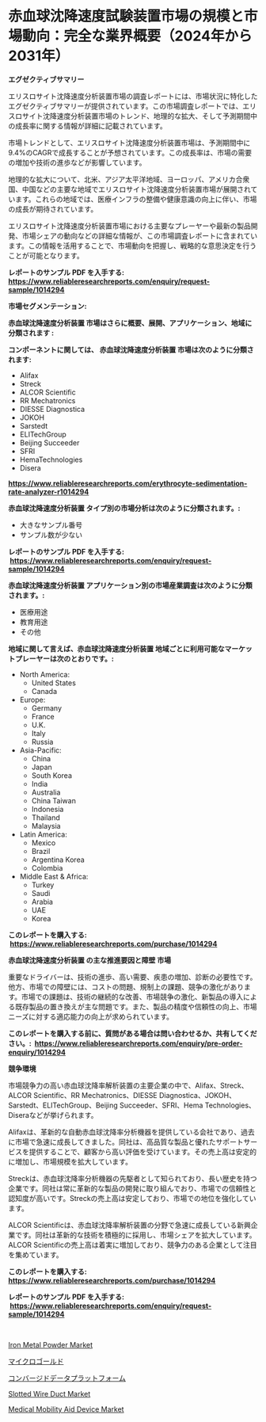 <p><h1>赤血球沈降速度試験装置市場の規模と市場動向：完全な業界概要（2024年から2031年）</h1></p><p><strong>エグゼクティブサマリー</strong></p>
<p><p>エリスロサイト沈降速度分析装置市場の調査レポートには、市場状況に特化したエグゼクティブサマリーが提供されています。この市場調査レポートでは、エリスロサイト沈降速度分析装置市場のトレンド、地理的な拡大、そして予測期間中の成長率に関する情報が詳細に記載されています。</p><p>市場トレンドとして、エリスロサイト沈降速度分析装置市場は、予測期間中に9.4%のCAGRで成長することが予想されています。この成長率は、市場の需要の増加や技術の進歩などが影響しています。</p><p>地理的な拡大について、北米、アジア太平洋地域、ヨーロッパ、アメリカ合衆国、中国などの主要な地域でエリスロサイト沈降速度分析装置市場が展開されています。これらの地域では、医療インフラの整備や健康意識の向上に伴い、市場の成長が期待されています。</p><p>エリスロサイト沈降速度分析装置市場における主要なプレーヤーや最新の製品開発、市場シェアの動向などの詳細な情報が、この市場調査レポートに含まれています。この情報を活用することで、市場動向を把握し、戦略的な意思決定を行うことが可能となります。</p></p>
<p><strong>レポートのサンプル PDF を入手する: <a href="https://www.reliableresearchreports.com/enquiry/request-sample/1014294">https://www.reliableresearchreports.com/enquiry/request-sample/1014294</a></strong></p>
<p><strong>市場セグメンテーション:</strong></p>
<p><strong> 赤血球沈降速度分析装置 市場はさらに概要、展開、アプリケーション、地域に分類されます :</strong></p>
<p><strong>コンポーネントに関しては、 赤血球沈降速度分析装置 市場は次のように分類されます: &nbsp;</strong></p>
<p><ul><li>Alifax</li><li>Streck</li><li>ALCOR Scientific</li><li>RR Mechatronics</li><li>DIESSE Diagnostica</li><li>JOKOH</li><li>Sarstedt</li><li>ELITechGroup</li><li>Beijing Succeeder</li><li>SFRI</li><li>HemaTechnologies</li><li>Disera</li></ul></p>
<p><strong><a href="https://www.reliableresearchreports.com/erythrocyte-sedimentation-rate-analyzer-r1014294">https://www.reliableresearchreports.com/erythrocyte-sedimentation-rate-analyzer-r1014294</a></strong></p>
<p><strong> 赤血球沈降速度分析装置 タイプ別の市場分析は次のように分類されます。:</strong></p>
<p><ul><li>大きなサンプル番号</li><li>サンプル数が少ない</li></ul></p>
<p><strong>レポートのサンプル PDF を入手する: &nbsp;<a href="https://www.reliableresearchreports.com/enquiry/request-sample/1014294">https://www.reliableresearchreports.com/enquiry/request-sample/1014294</a></strong></p>
<p><strong> 赤血球沈降速度分析装置 アプリケーション別の市場産業調査は次のように分類されます。:</strong></p>
<p><ul><li>医療用途</li><li>教育用途</li><li>その他</li></ul></p>
<p><strong>地域に関して言えば、赤血球沈降速度分析装置 地域ごとに利用可能なマーケットプレーヤーは次のとおりです。:</strong></p>
<p><ul>
    <li>
        North America:
        <ul>
            <li>United States</li>
            <li>Canada</li>
        </ul>
    </li>
    <li>
        Europe:
        <ul>
            <li>Germany</li>
            <li>France</li>
            <li>U.K.</li>
            <li>Italy</li>
            <li>Russia</li>
        </ul>
    </li>
    <li>
        Asia-Pacific:
        <ul>
            <li>China</li>
            <li>Japan</li>
            <li>South Korea</li>
            <li>India</li>
            <li>Australia</li>
            <li>China Taiwan</li>
            <li>Indonesia</li>
            <li>Thailand</li>
            <li>Malaysia</li>
        </ul>
    </li>
    <li>
        Latin America:
        <ul>
            <li>Mexico</li>
            <li>Brazil</li>
            <li>Argentina Korea</li>
            <li>Colombia</li>
        </ul>
    </li>
    <li>
        Middle East & Africa:
        <ul>
            <li>Turkey</li>
            <li>Saudi</li>
            <li>Arabia</li>
            <li>UAE</li>
            <li>Korea</li>
        </ul>
    </li>
    </ul></p>
<p><strong>このレポートを購入する: &nbsp;<a href="https://www.reliableresearchreports.com/purchase/1014294">https://www.reliableresearchreports.com/purchase/1014294</a></strong></p>
<p><strong>赤血球沈降速度分析装置 の主な推進要因と障壁 市場</strong></p>
<p><p>重要なドライバーは、技術の進歩、高い需要、疾患の増加、診断の必要性です。他方、市場での障壁には、コストの問題、規制上の課題、競争の激化があります。市場での課題は、技術の継続的な改善、市場競争の激化、新製品の導入による既存製品の置き換えが主な問題です。また、製品の精度や信頼性の向上、市場ニーズに対する適応能力の向上が求められています。</p></p>
<p><strong>このレポートを購入する前に、質問がある場合は問い合わせるか、共有してください。:&nbsp; <a href="https://www.reliableresearchreports.com/enquiry/pre-order-enquiry/1014294">https://www.reliableresearchreports.com/enquiry/pre-order-enquiry/1014294</a></strong></p>
<p><strong>競争環境</strong></p>
<p><p>市場競争力の高い赤血球沈降率解析装置の主要企業の中で、Alifax、Streck、ALCOR Scientific、RR Mechatronics、DIESSE Diagnostica、JOKOH、Sarstedt、ELITechGroup、Beijing Succeeder、SFRI、Hema Technologies、Diseraなどが挙げられます。</p><p>Alifaxは、革新的な自動赤血球沈降率分析機器を提供している会社であり、過去に市場で急速に成長してきました。同社は、高品質な製品と優れたサポートサービスを提供することで、顧客から高い評価を受けています。その売上高は安定的に増加し、市場規模を拡大しています。</p><p>Streckは、赤血球沈降率分析機器の先駆者として知られており、長い歴史を持つ企業です。同社は常に革新的な製品の開発に取り組んでおり、市場での信頼性と認知度が高いです。Streckの売上高は安定しており、市場での地位を強化しています。</p><p>ALCOR Scientificは、赤血球沈降率解析装置の分野で急速に成長している新興企業です。同社は革新的な技術を積極的に採用し、市場シェアを拡大しています。ALCOR Scientificの売上高は着実に増加しており、競争力のある企業として注目を集めています。</p></p>
<p><strong>このレポートを購入する: &nbsp; <a href="https://www.reliableresearchreports.com/purchase/1014294">https://www.reliableresearchreports.com/purchase/1014294</a></strong></p>
<p><strong>レポートのサンプル PDF を入手する: &nbsp;<a href="https://www.reliableresearchreports.com/enquiry/request-sample/1014294">https://www.reliableresearchreports.com/enquiry/request-sample/1014294</a></strong><strong></strong></p>
<p>&nbsp;</p>
<p><p><a href="https://issuu.com/reportprime-2/docs/iron-metal-powder-market-size-2030.pptx">Iron Metal Powder Market</a></p><p><a href="https://github.com/CloydAbbott2023/Market-Research-Report-List-1/blob/main/564318523850.md">マイクロゴールド</a></p><p><a href="https://medium.com/@carlieshields/%E5%8F%8E%E6%96%82%E3%81%97%E3%81%9F%E3%83%87%E3%83%BC%E3%82%BF%E3%83%97%E3%83%A9%E3%83%83%E3%83%88%E3%83%95%E3%82%A9%E3%83%BC%E3%83%A0%E5%B8%82%E5%A0%B4%E3%81%AE%E5%B1%95%E6%9C%9B-%E6%A5%AD%E7%95%8C%E3%81%AE%E6%A6%82%E8%A6%81%E3%81%A8%E4%BA%88%E6%B8%AC-2024%E5%B9%B4%E3%81%8B%E3%82%892031%E5%B9%B4-4adb144ee93a">コンバージドデータプラットフォーム</a></p><p><a href="https://issuu.com/reportprime-2/docs/slotted-wire-duct-market-size-2030.pptx">Slotted Wire Duct Market</a></p><p><a href="https://github.com/julyju69/Market-Research-Report-List-2/blob/main/medical-mobility-aid-device-market.md">Medical Mobility Aid Device Market</a></p></p>